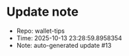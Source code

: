 ﻿# Update note
- Repo: wallet-tips
- Time: 2025-10-13 23:28:59.8958354
- Note: auto-generated update #13
